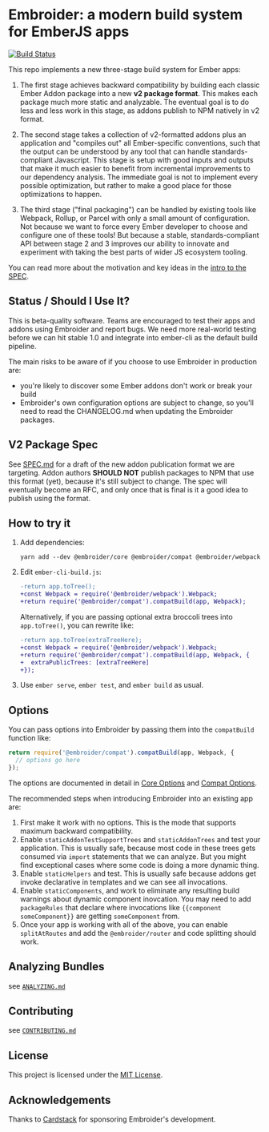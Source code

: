 # Embroider: a modern build system for EmberJS apps

[![Build Status](https://travis-ci.com/embroider-build/embroider.svg?branch=master)](https://travis-ci.com/embroider-build/embroider)

This repo implements a new three-stage build system for Ember apps:

1. The first stage achieves backward compatibility by building each classic
   Ember Addon package into a new **v2 package format**. This makes each package
   much more static and analyzable. The eventual goal is to do less and less
   work in this stage, as addons publish to NPM natively in v2 format.

2. The second stage takes a collection of v2-formatted addons plus an
   application and "compiles out" all Ember-specific conventions, such that the
   output can be understood by any tool that can handle standards-compliant
   Javascript. This stage is setup with good inputs and outputs that make it
   much easier to benefit from incremental improvements to our dependency
   analysis. The immediate goal is not to implement every possible optimization,
   but rather to make a good place for those optimizations to happen.

3. The third stage ("final packaging") can be handled by existing tools like
   Webpack, Rollup, or Parcel with only a small amount of configuration. Not
   because we want to force every Ember developer to choose and configure one of
   these tools! But because a stable, standards-compliant API between stage 2
   and 3 improves our ability to innovate and experiment with taking the best
   parts of wider JS ecosystem tooling.
   
You can read more about the motivation and key ideas in the [intro to the SPEC](SPEC.md).

## Status / Should I Use It?

This is beta-quality software. Teams are encouraged to test their apps and
addons using Embroider and report bugs. We need more real-world testing before
we can hit stable 1.0 and integrate into ember-cli as the default build
pipeline.

The main risks to be aware of if you choose to use Embroider in production are:

- you're likely to discover some Ember addons don't work or break your build
- Embroider's own configuration options are subject to change, so you'll need
  to read the CHANGELOG.md when updating the Embroider packages.

## V2 Package Spec

See [SPEC.md](SPEC.md) for a draft of the new addon publication format we are
targeting. Addon authors **SHOULD NOT** publish packages to NPM that use this
format (yet), because it's still subject to change. The spec will eventually
become an RFC, and only once that is final is it a good idea to publish using
the format.

## How to try it

1. Add dependencies:

   ```
   yarn add --dev @embroider/core @embroider/compat @embroider/webpack
   ```

2. Edit `ember-cli-build.js`:

   ```diff
   -return app.toTree();
   +const Webpack = require('@embroider/webpack').Webpack;
   +return require('@embroider/compat').compatBuild(app, Webpack);
   ```

   Alternatively, if you are passing optional extra broccoli trees into
   `app.toTree()`, you can rewrite like:

   ```diff
   -return app.toTree(extraTreeHere);
   +const Webpack = require('@embroider/webpack').Webpack;
   +return require('@embroider/compat').compatBuild(app, Webpack, {
   +  extraPublicTrees: [extraTreeHere]
   +});
   ```

3. Use `ember serve`, `ember test`, and `ember build` as usual.

## Options

You can pass options into Embroider by passing them into the `compatBuild` function like:

```js
return require('@embroider/compat').compatBuild(app, Webpack, {
  // options go here
});
```

The options are documented in detail in [Core Options](https://github.com/embroider-build/embroider/blob/master/packages/core/src/options.ts) and [Compat Options](https://github.com/embroider-build/embroider/blob/master/packages/compat/src/options.ts).

The recommended steps when introducing Embroider into an existing app are:

1. First make it work with no options. This is the mode that supports maximum backward compatibility.
2. Enable `staticAddonTestSupportTrees` and `staticAddonTrees` and test your application. This is usually safe, because most code in these trees gets consumed via `import` statements that we can analyze. But you might find exceptional cases where some code is doing a more dynamic thing.
3. Enable `staticHelpers` and test. This is usually safe because addons get invoke declarative in templates and we can see all invocations.
4. Enable `staticComponents`, and work to eliminate any resulting build warnings about dynamic component inovcation. You may need to add `packageRules` that declare where invocations like `{{component someComponent}}` are getting `someComponent` from.
5. Once your app is working with all of the above, you can enable `splitAtRoutes` and add the `@embroider/router` and code splitting should work.

## Analyzing Bundles
see [`ANALYZING.md`](ANALYZING.md)

## Contributing

see [`CONTRIBUTING.md`](CONTRIBUTING.md)

## License

This project is licensed under the [MIT License](LICENSE).

## Acknowledgements

Thanks to [Cardstack](https://github.com/cardstack) for sponsoring Embroider's development.
